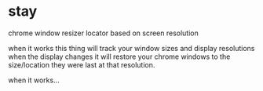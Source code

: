 stay
====

chrome window resizer locator based on screen resolution

when it works this thing will track your window sizes and display resolutions
when the display changes it will restore your chrome windows to the size/location they were last at that resolution.

when it works...
